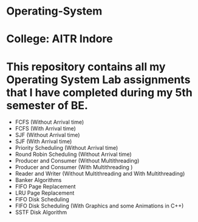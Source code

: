 # Operating-System
# College: AITR Indore
# This repository contains all my Operating System Lab assignments that I have completed during my 5th semester of BE.

  * FCFS (Without Arrival time)  
  * FCFS (With Arrival time)  
  * SJF (Without Arrival time)
  * SJF (With Arrival time)
  * Priority Scheduling (Without Arrival time)
  * Round Robin Scheduling (Without Arrival time)
  * Producer and Consumer (Without Multithreading)
  * Producer and Consumer (With Multithreading )
  * Reader and Writer (Without Multithreading and With Multithreading)
  * Banker Algorithms
  * FIFO Page Replacement
  * LRU Page Replacement
  * FIFO Disk Scheduling
  * FIFO Disk Scheduling (With Graphics and some Animations in C++)
  * SSTF Disk Algorithm
